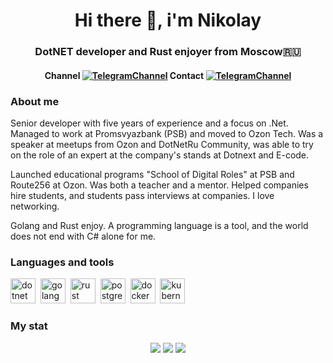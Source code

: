 <div id="header" align="center">
  <h1>Hi there 👋, i'm Nikolay</h1>
  <h3>DotNET developer and Rust enjoyer from Moscow🇷🇺</h3>
</div>

<div id="socials" align="center">
  <h4>Channel <a href="https://t.me/bald_man_gushcharin"><img src="https://img.shields.io/badge/Telegram-2CA5E0?style=flat-squeare&logo=telegram&logoColor=white" alt="TelegramChannel"/></a> Contact <a href="https://t.me/ni_gushch"><img src="https://img.shields.io/badge/Telegram-2CA5E0?style=flat-squeare&logo=telegram&logoColor=white" alt="TelegramChannel"/></a></h4>
</div>

### About me

Senior developer with five years of experience and a focus on .Net. Managed to work at Promsvyazbank (PSB) and moved to Ozon Tech. Was a speaker at meetups from Ozon and DotNetRu Community, was able to try on the role of an expert at the company's stands at Dotnext and E-code. 

Launched educational programs "School of Digital Roles" at PSB and Route256 at Ozon. Was both a teacher and a mentor. Helped companies hire students, and students pass interviews at companies. I love networking. 

Golang and Rust enjoy. A programming language is a tool, and the world does not end with C# alone for me.

### Languages and tools
<img src="https://cdn.jsdelivr.net/gh/devicons/devicon@latest/icons/dotnetcore/dotnetcore-original.svg" title="dotnet" width="40" height="40" />&nbsp;
<img src="https://cdn.jsdelivr.net/gh/devicons/devicon@latest/icons/go/go-original.svg" title="golang" width="40" height="40" />&nbsp;
<img src="https://cdn.jsdelivr.net/gh/devicons/devicon@latest/icons/rust/rust-original.svg" title="rust" width="40" height="40" />&nbsp;
<img src="https://cdn.jsdelivr.net/gh/devicons/devicon@latest/icons/postgresql/postgresql-original.svg" title="postgres" width="40" height="40" />&nbsp;
<img src="https://cdn.jsdelivr.net/gh/devicons/devicon@latest/icons/docker/docker-original.svg" title="docker" width="40" height="40" />&nbsp;
<img src="https://cdn.jsdelivr.net/gh/devicons/devicon@latest/icons/kubernetes/kubernetes-original.svg" title="kubernetes" width="40" height="40" />&nbsp;

### My stat
<div id="stat" align="center">
  <img src="https://github-profile-summary-cards.vercel.app/api/cards/profile-details?username=ni-gushch&theme=github_dark"/>
  <img src="https://github-profile-summary-cards.vercel.app/api/cards/most-commit-language?username=ni-gushch&theme=github_dark"/>
  <img src="https://github-profile-summary-cards.vercel.app/api/cards/stats?username=ni-gushch&theme=github_dark"/>
</div>
<!--
**ni-gushch/ni-gushch** is a ✨ _special_ ✨ repository because its `README.md` (this file) appears on your GitHub profile.

Here are some ideas to get you started:

- 🔭 I’m currently working on ...
- 🌱 I’m currently learning ...
- 👯 I’m looking to collaborate on ...
- 🤔 I’m looking for help with ...
- 💬 Ask me about ...
- 📫 How to reach me: ...
- 😄 Pronouns: ...
- ⚡ Fun fact: ...
-->
